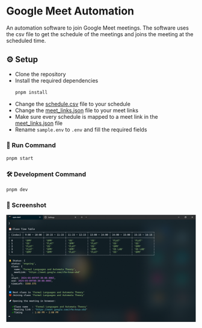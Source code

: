 # Google Meet Automation

An automation software to join Google Meet meetings. The software uses the csv file to get the schedule of the meetings and joins the meeting at the scheduled time.

<!-- Emoji -->

## ⚙️ Setup

- Clone the repository
- Install the required dependencies
  ```bash
  pnpm install
  ```
- Change the [schedule.csv](data/schedule/schedule.csv) file to your schedule
- Change the [meet_links.json](data/meet_links.json) file to your meet links
- Make sure every schedule is mapped to a meet link in the [meet_links.json](data/meet_links.json) file
- Rename `sample.env` to `.env` and fill the required fields

### 🚀 Run Command

```bash
pnpm start
```

### 🛠️ Development Command

```bash
pnpm dev
```

### 📸 Screenshot

![alt text](./assets/image.png)
